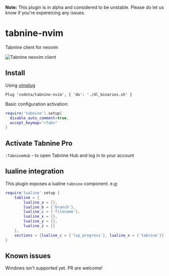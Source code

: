 __Note:__ This plugin is in alpha and considered to be unstable. Please do let us know if you're expereicing any issues.

# tabnine-nvim

Tabnine client for neovim

![Tabnine neovim client](https://github.com/codota/tabnine-nvim/blob/master/expamples/javascript.gif)

## Install

Using [vimplug](https://github.com/junegunn/vim-plug)

```
Plug 'codota/tabnine-nvim', { 'do': './dl_binaries.sh' }
```

Basic configuration activation:
```lua
require('tabnine').setup{
  disable_auto_comment=true,
  accept_keymap="<Tab>"
}
```

## Activate Tabnine Pro

`:TabnineHub` - to open Tabnine Hub and log in to your account

## lualine integration

This plugin exposes a lualine `tabnine` component. e.g:

```lua
require'lualine'.setup {
    tabline = {
        lualine_a = {},
        lualine_b = {'branch'},
        lualine_c = {'filename'},
        lualine_x = {},
        lualine_y = {},
        lualine_z = {}
    },
    sections = {lualine_c = {'lsp_progress'}, lualine_x = {'tabnine'}}
}
```

## Known issues

Windows isn't supported yet. PR are welcome!

